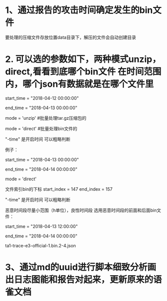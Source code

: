 # 1、通过报告的攻击时间确定发生的bin文件
要处理的压缩文件存放位置data目录下，解压的文件会自动创建目录

# 2. 可以选的参数如下，两种模式unzip，direct,看看到底哪个bin文件 在时间范围内，哪个json有数据就是在哪个文件里
start_time = "2018-04-12 00:00:00"

end_time = "2018-04-13 00:00:00"

mode = 'unzip' #批量处理tar.gz压缩包的

mode = 'direct' #批量处理bin文件的

"-time" 是开启时间 可以粗略判断

例子：

start_time = "2018-04-13 00:00:00"

end_time = "2018-04-14 00:00:00"

mode = 'direct'

文件索引bin的下标
start_index = 147
end_index = 157

"-time" 是开启时间 可以粗略判断

恶意时间段尽量小范围（h单位），良性时间段 选用恶意时间段的前面和后面bin文件：

start_time = "2018-04-13 12:00:00"

end_time = "2018-04-14 00:00:00"

ta1-trace-e3-official-1.bin.2-4.json

# 3、通过md的uuid进行脚本细致分析画出日志图能和报告对起来，更新原来的语雀文档
